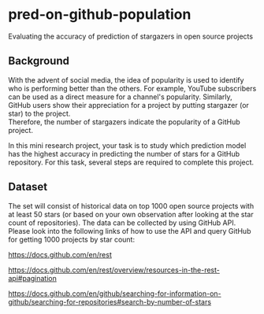# pred-on-github-population
Evaluating the accuracy of prediction of stargazers in open source projects
## Background
With the advent of social media, the idea of popularity is used to identify who is performing better than the others. For example, YouTube subscribers can be used as a direct measure for a channel's popularity. Similarly, GitHub users show their appreciation for a project by putting stargazer (or star) to the project.   
Therefore, the number of stargazers indicate the popularity of a GitHub project.  

In this mini research project, your task is to study which prediction model has the highest accuracy in predicting the number of stars for a GitHub repository. For this task, several steps are required to complete this project.
## Dataset
The set will consist of historical data on top 1000 open source projects with at least 50 stars (or based on your own observation after looking at the star count of repositories). The data can be collected by using GitHub API. Please look into the following links of how to use the API and query GitHub for getting 1000 projects by star count:

https://docs.github.com/en/rest

https://docs.github.com/en/rest/overview/resources-in-the-rest-api#pagination 

https://docs.github.com/en/github/searching-for-information-on-github/searching-for-repositories#search-by-number-of-stars
